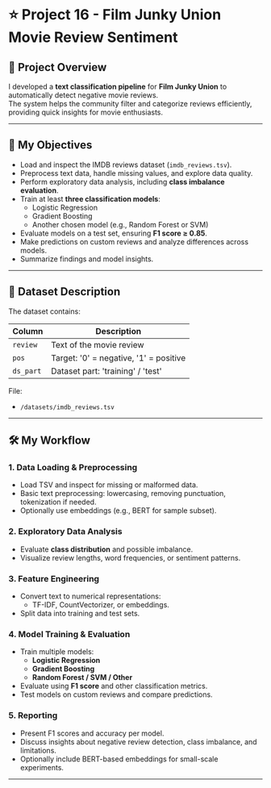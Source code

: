 # ⭐ Project 16 - Film Junky Union Movie Review Sentiment

## 📌 Project Overview
I developed a **text classification pipeline** for **Film Junky Union** to automatically detect negative movie reviews.  
The system helps the community filter and categorize reviews efficiently, providing quick insights for movie enthusiasts.

---

## 🎯 My Objectives
- Load and inspect the IMDB reviews dataset (`imdb_reviews.tsv`).  
- Preprocess text data, handle missing values, and explore data quality.  
- Perform exploratory data analysis, including **class imbalance evaluation**.  
- Train at least **three classification models**:
  - Logistic Regression
  - Gradient Boosting
  - Another chosen model (e.g., Random Forest or SVM)
- Evaluate models on a test set, ensuring **F1 score ≥ 0.85**.  
- Make predictions on custom reviews and analyze differences across models.  
- Summarize findings and model insights.

---

## 📂 Dataset Description
The dataset contains:

| Column | Description |
|--------|-------------|
| `review` | Text of the movie review |
| `pos` | Target: '0' = negative, '1' = positive |
| `ds_part` | Dataset part: 'training' / 'test' |

File:
- `/datasets/imdb_reviews.tsv`

---

## 🛠️ My Workflow

### 1. Data Loading & Preprocessing
- Load TSV and inspect for missing or malformed data.  
- Basic text preprocessing: lowercasing, removing punctuation, tokenization if needed.  
- Optionally use embeddings (e.g., BERT for sample subset).

### 2. Exploratory Data Analysis
- Evaluate **class distribution** and possible imbalance.  
- Visualize review lengths, word frequencies, or sentiment patterns.

### 3. Feature Engineering
- Convert text to numerical representations:
  - TF-IDF, CountVectorizer, or embeddings.  
- Split data into training and test sets.

### 4. Model Training & Evaluation
- Train multiple models:  
  - **Logistic Regression**
  - **Gradient Boosting**
  - **Random Forest / SVM / Other**  
- Evaluate using **F1 score** and other classification metrics.  
- Test models on custom reviews and compare predictions.

### 5. Reporting
- Present F1 scores and accuracy per model.  
- Discuss insights about negative review detection, class imbalance, and limitations.  
- Optionally include BERT-based embeddings for small-scale experiments.

---
